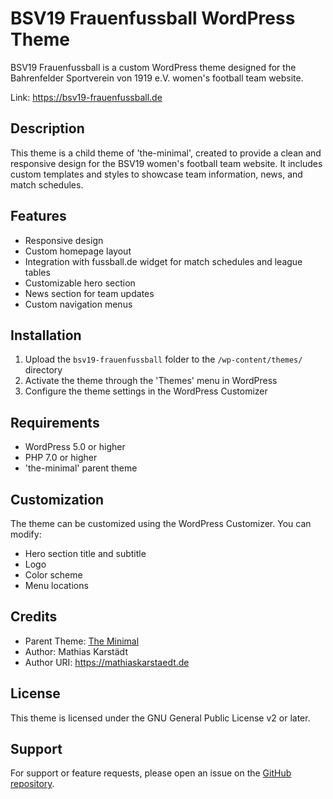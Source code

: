 # BSV19 Frauenfussball WordPress Theme

BSV19 Frauenfussball is a custom WordPress theme designed for the Bahrenfelder Sportverein von 1919 e.V. women's football team website.

Link: https://bsv19-frauenfussball.de

## Description

This theme is a child theme of 'the-minimal', created to provide a clean and responsive design for the BSV19 women's football team website. It includes custom templates and styles to showcase team information, news, and match schedules.

## Features

- Responsive design
- Custom homepage layout
- Integration with fussball.de widget for match schedules and league tables
- Customizable hero section
- News section for team updates
- Custom navigation menus

## Installation

1. Upload the `bsv19-frauenfussball` folder to the `/wp-content/themes/` directory
2. Activate the theme through the 'Themes' menu in WordPress
3. Configure the theme settings in the WordPress Customizer

## Requirements

- WordPress 5.0 or higher
- PHP 7.0 or higher
- 'the-minimal' parent theme

## Customization

The theme can be customized using the WordPress Customizer. You can modify:

- Hero section title and subtitle
- Logo
- Color scheme
- Menu locations

## Credits

- Parent Theme: [The Minimal](https://wordpress.org/themes/the-minimal/)
- Author: Mathias Karstädt
- Author URI: https://mathiaskarstaedt.de

## License

This theme is licensed under the GNU General Public License v2 or later.

## Support

For support or feature requests, please open an issue on the [GitHub repository](https://github.com/webmatze/bsv19-frauenfussball).
